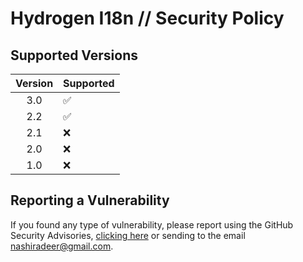 # Hydrogen I18n // Security Policy

## Supported Versions

| Version | Supported          |
| :-----: | ------------------ |
|   3.0   | :white_check_mark: |
|   2.2   | :white_check_mark: |
|   2.1   | :x:                |
|   2.0   | :x:                |
|   1.0   | :x:                |

## Reporting a Vulnerability

If you found any type of vulnerability, please report using the GitHub Security Advisories,
[clicking here](https://github.com/deersoftware-dev/jekyll-deerlin/security/advisories/new)
or sending to the email [nashiradeer@gmail.com](mailto:nashiradeer@gmail.com).
